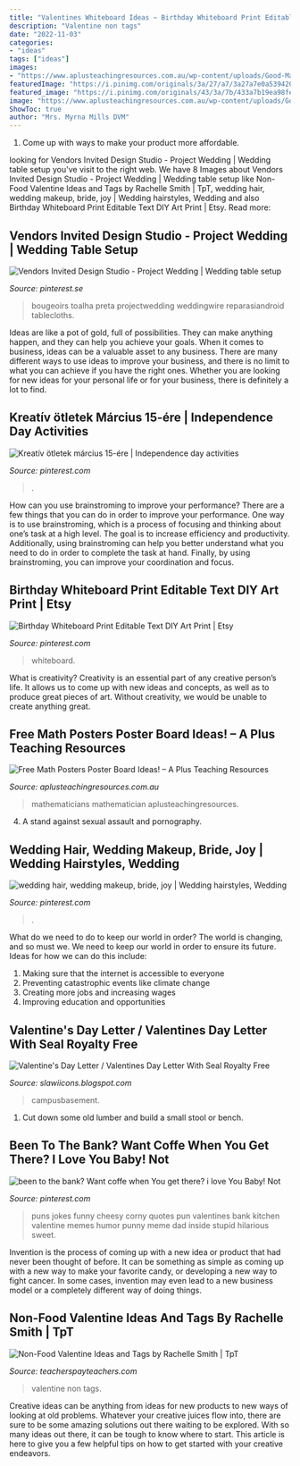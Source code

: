 ```yaml
---
title: "Valentines Whiteboard Ideas ~ Birthday Whiteboard Print Editable Text Diy Art Print"
description: "Valentine non tags"
date: "2022-11-03"
categories:
- "ideas"
tags: ["ideas"]
images:
- "https://www.aplusteachingresources.com.au/wp-content/uploads/Good-Mathematician-Poster-PIN-1.png"
featuredImage: "https://i.pinimg.com/originals/3a/27/a7/3a27a7e0a539420b109c7f6725363b84.png"
featured_image: "https://i.pinimg.com/originals/43/3a/7b/433a7b19ea98fe097d50b56c5d8bce20.jpg"
image: "https://www.aplusteachingresources.com.au/wp-content/uploads/Good-Mathematician-Poster-PIN-1.png"
ShowToc: true
author: "Mrs. Myrna Mills DVM"
---
```



1. Come up with ways to make your product more affordable.

	

		
looking for Vendors Invited Design Studio - Project Wedding | Wedding table setup you've visit to the right web. We have 8 Images about Vendors Invited Design Studio - Project Wedding | Wedding table setup like Non-Food Valentine Ideas and Tags by Rachelle Smith | TpT, wedding hair, wedding makeup, bride, joy | Wedding hairstyles, Wedding and also Birthday Whiteboard Print Editable Text DIY Art Print | Etsy. Read more:
		
    
## Vendors Invited Design Studio - Project Wedding | Wedding Table Setup

<img loading=lazy src="https://i.pinimg.com/originals/fc/d4/c6/fcd4c67a16b97d71d27f5c51f4ef861f.jpg" onerror="this.onerror=null;this.src='https://tse2.mm.bing.net/th?id=OIP.xyS1RYSY5ZyubY28OvYvhQHaLK&amp;pid=15.1';" alt="Vendors Invited Design Studio - Project Wedding | Wedding table setup">

_Source: pinterest.se_

>bougeoirs toalha preta projectwedding weddingwire reparasiandroid tablecloths. 

	

Ideas are like a pot of gold, full of possibilities. They can make anything happen, and they can help you achieve your goals. When it comes to business, ideas can be a valuable asset to any business. There are many different ways to use ideas to improve your business, and there is no limit to what you can achieve if you have the right ones. Whether you are looking for new ideas for your personal life or for your business, there is definitely a lot to find.

    
## Kreatív ötletek Március 15-ére | Independence Day Activities

<img loading=lazy src="https://i.pinimg.com/originals/ae/2f/9c/ae2f9cb09160a0aefd7077be6a355de5.jpg" onerror="this.onerror=null;this.src='https://tse1.mm.bing.net/th?id=OIP.6N9e5Y7bRMcO_0f0TyoB1gHaJX&amp;pid=15.1';" alt="Kreatív ötletek március 15-ére | Independence day activities">

_Source: pinterest.com_

>. 

	

How can you use brainstroming to improve your performance?
There are a few things that you can do in order to improve your performance. One way is to use brainstroming, which is a process of focusing and thinking about one’s task at a high level. The goal is to increase efficiency and productivity. Additionally, using brainstroming can help you better understand what you need to do in order to complete the task at hand. Finally, by using brainstroming, you can improve your coordination and focus.

    
## Birthday Whiteboard Print Editable Text DIY Art Print | Etsy

<img loading=lazy src="https://i.pinimg.com/originals/cc/bb/52/ccbb52177a9e7197d6c465f10d1ca1f0.jpg" onerror="this.onerror=null;this.src='https://tse4.mm.bing.net/th?id=OIP.EGSeOqp_c3i5sQRQ_WDPkAHaHa&amp;pid=15.1';" alt="Birthday Whiteboard Print Editable Text DIY Art Print | Etsy">

_Source: pinterest.com_

>whiteboard. 

	

What is creativity?
Creativity is an essential part of any creative person’s life. It allows us to come up with new ideas and concepts, as well as to produce great pieces of art. Without creativity, we would be unable to create anything great.

    
## Free Math Posters Poster Board Ideas! – A Plus Teaching Resources

<img loading=lazy src="https://www.aplusteachingresources.com.au/wp-content/uploads/Good-Mathematician-Poster-PIN-1.png" onerror="this.onerror=null;this.src='https://tse2.mm.bing.net/th?id=OIP.2BOniJNwVFbGye8BE6Ai4AHaLG&amp;pid=15.1';" alt="Free Math Posters Poster Board Ideas! – A Plus Teaching Resources">

_Source: aplusteachingresources.com.au_

>mathematicians mathematician aplusteachingresources. 

	

4. A stand against sexual assault and pornography.

    
## Wedding Hair, Wedding Makeup, Bride, Joy | Wedding Hairstyles, Wedding

<img loading=lazy src="https://i.pinimg.com/originals/43/3a/7b/433a7b19ea98fe097d50b56c5d8bce20.jpg" onerror="this.onerror=null;this.src='https://tse3.mm.bing.net/th?id=OIP.VjqkjGMY2KGdJw2rDk0gOQHaLL&amp;pid=15.1';" alt="wedding hair, wedding makeup, bride, joy | Wedding hairstyles, Wedding">

_Source: pinterest.com_

>. 

	

What do we need to do to keep our world in order?
The world is changing, and so must we. We need to keep our world in order to ensure its future. Ideas for how we can do this include: 
1. Making sure that the internet is accessible to everyone 
2. Preventing catastrophic events like climate change 
3. Creating more jobs and increasing wages 
4. Improving education and opportunities 

    
## Valentine&#039;s Day Letter / Valentines Day Letter With Seal Royalty Free

<img loading=lazy src="https://campusbasement.com/uploads/1329197083.jpeg" onerror="this.onerror=null;this.src='https://tse1.mm.bing.net/th?id=OIP.JgDQ7k3a1ARpmIrBNpU5AgHaHa&amp;pid=15.1';" alt="Valentine&#039;s Day Letter / Valentines Day Letter With Seal Royalty Free">

_Source: slawiicons.blogspot.com_

>campusbasement. 

	

1. Cut down some old lumber and build a small stool or bench.

    
## Been To The Bank? Want Coffe When You Get There? I Love You Baby! Not

<img loading=lazy src="https://i.pinimg.com/originals/3a/27/a7/3a27a7e0a539420b109c7f6725363b84.png" onerror="this.onerror=null;this.src='https://tse3.mm.bing.net/th?id=OIP.VWpM9MghQnZQ5rfg_9CKkAHaNJ&amp;pid=15.1';" alt="been to the bank? Want coffe when You get there? i love You Baby! Not">

_Source: pinterest.com_

>puns jokes funny cheesy corny quotes pun valentines bank kitchen valentine memes humor punny meme dad inside stupid hilarious sweet. 

	

Invention is the process of coming up with a new idea or product that had never been thought of before. It can be something as simple as coming up with a new way to make your favorite candy, or developing a new way to fight cancer. In some cases, invention may even lead to a new business model or a completely different way of doing things.

    
## Non-Food Valentine Ideas And Tags By Rachelle Smith | TpT

<img loading=lazy src="https://ecdn.teacherspayteachers.com/thumbitem/Non-Food-Valentine-Ideas-and-Cards-1075173-1485948725/original-1075173-1.jpg" onerror="this.onerror=null;this.src='https://tse1.mm.bing.net/th?id=OIP.uX33IWu7T9ICh-i0UlDg5wAAAA&amp;pid=15.1';" alt="Non-Food Valentine Ideas and Tags by Rachelle Smith | TpT">

_Source: teacherspayteachers.com_

>valentine non tags. 

	

Creative ideas can be anything from ideas for new products to new ways of looking at old problems. Whatever your creative juices flow into, there are sure to be some amazing solutions out there waiting to be explored. With so many ideas out there, it can be tough to know where to start. This article is here to give you a few helpful tips on how to get started with your creative endeavors.

